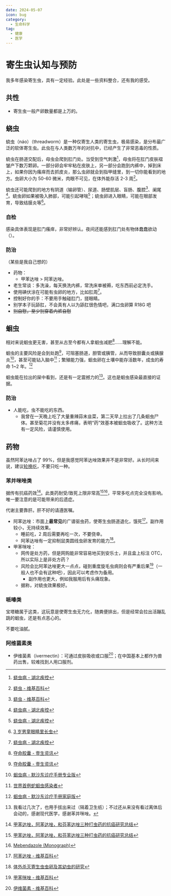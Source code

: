 ```yaml
---
date: 2024-05-07
icon: bug
category:
  - 生命科学
tag:
  - 健康
  - 医学
---
```


# 寄生虫认知与预防

我多年感染寄生虫，具有一定经验。此处是一些资料整合，还有我的感受。

## 共性

- 寄生虫一般产卵数量都是上万的。

## 蛲虫

蛲虫（náo）（threadworm）是一种仅寄生人类的寄生虫，极易感染，是分布最广泛的软体寄生虫。此虫在与人类数万年的对抗中，已经产生了非常恶毒的性质。

蛲虫在肠道交配后，母虫会爬到肛门处。当受到空气刺激[^hb]，母虫将在肛门皮肤褶皱产下数万颗卵。一部分卵会牢牢粘在皮肤上，另一部分会跑到内裤中，掉到床上，如果你因为瘙痒而去抓皮炎，那么虫卵就会到指甲缝里，到一切你能看到的地方。虫卵大小为 50-60 微米，肉眼不可见，在体外能存活 2-3 周[^wiki]。

蛲虫还可能爬到的地方有阴道（输卵管）、尿道、肠壁肌层、盲肠、腹腔[^wiki]、阑尾[^hb]。蛲虫卵如果被吸入肺部，可能引起哮喘[^hb]；蛲虫卵进入眼睛，可能在眼部发育，导致结膜炎等[^sina]。

[^hb]: [蛲虫病 - 湖北疾控](https://www.hbcdc.cn/jkjy/jkzd/jbjs/n/1679.htm)
[^wiki]: [蛲虫 - 维基百科](https://zh.wikipedia.org/wiki/蟯蟲)
[^sina]: [3 岁男童眼睛里长虫](https://news.sina.cn/2017-11-30/detail-ifyphtze2728684.d.html?from=wap)

### 自检

感染具体表现是肛门瘙痒，非常好辨认。夜间还能感到肛门处有物体蠢蠢欲动（）。

### 防治

（某些是我自己想的）

- 药物：
  - 甲苯达唑 > 阿苯达唑。
- 老生常谈：多洗澡，每天换洗内裤，常洗床单被褥，吃东西前必定洗手。
- 使用碘伏涂在可能有虫卵的地方，比如肛周[^hb]。
- 控制好你的手：不要用手触碰肛门，搓眼睛。
- <heimu>别学本子玩舔肛，不会真有人以为舔肛很色情吧，满口虫卵算 R18G 吧</heimu>
- ~~别自慰，至少别穿着内裤自慰~~

## 蛔虫

相对来说蛔虫更无害，甚至从古至今都有人拿蛔虫减肥[^yszx]……理解不能。

蛔虫的主要风险是会到处跑[^yszx]，可阻塞肠道，胆管或胰管，从而导致胆囊炎或胰腺炎[^msdhcpro]，甚至可能钻入脑中[^with_snake]；繁殖能力强，蛔虫卵在土壤中能存活数年，成虫的寿命 1~2 年。[^msdhchome]

蛔虫能在拉出的屎中看到，还是有一定震撼力的[^holyshit]。这也是蛔虫感染最直接的证据。

[^msdhchome]: [蛔虫病 - 默沙东诊疗手册家庭版](https://www.msdmanuals.cn/home/infections/parasitic-infections-nematodes-roundworms/ascariasis)
[^msdhcpro]: [蛔虫病 - 默沙东诊疗手册专业版](https://www.msdmanuals.cn/professional/infectious-diseases/nematodes-roundworms/ascariasis)
[^yszx]: [夺命胶囊 - 壹生资讯](https://www.cmtopdr.com/post/detail/936787e4-8b1c-4f66-bdc2-6f915cefeab4)
[^with_snake]: [世界首例蛇蛔虫感染者](https://www.thepaper.cn/newsDetail_forward_24404386)
[^holyshit]: 我看过几次了，也用手拔出来过（隔着卫生纸）；不过还从来没有看过离体后会动的，感谢现代医学，感谢苯并咪唑。

### 防治

- 人能吃，虫不能吃的东西。
  - 我曾在一天晚上吃了大量重辣蒜末韭菜，第二天早上拉出了几条蛔虫尸体。甚至菊花并没有太多疼痛，表明“药”效基本被蛔虫吸收了。这种方法有一定风险，请谨慎使用。

## 药物

虽然阿苯达唑占了 99%，但是我感觉阿苯达唑效果并不是非常好。从长时间来说，建议[轮换吃](../gossip/va_view.md#轮转论)，不要只吃一种。

### 苯并咪唑类

据传有抗癌药效[^zhihu]。此类药耐受/致死上限非常高[^zhihu][^Mebendazole]，平常多吃点完全没有影响。唯一要注意的是可能带来的后遗症。

代谢主要靠肝。肝不好的请遵医嘱。

- 阿苯达唑：市面上**最常见**的广谱驱虫药，使寄生虫肠道退化，饿死[^Albendazole]。副作用较小，无持续效果。
  - 睡前吃，2 周后需要再吃一次，不要侥幸。
  - 阿苯达唑有一定抑制鼠类圆线虫卵发育的能力[^thesis1]。
- 甲苯咪唑：
  - 网传是处方药，但是网购能非常容易地买到安乐士，并且盒上标注 OTC，所以实际上是非处方药？
  - 风险会比阿苯达唑更大一点点，碰到重度旋毛虫病则会有严重后果[^Mebendazole_wiki]（一般人也不会有这种吧），因此可以考虑作为备用。
    - 副作用也更大，例如我服用后有头痛现象。
  - 据称，对蛲虫效果极好。

[^Albendazole]: [阿苯达唑 - 维基百科](https://zh.wikipedia.org/wiki/阿苯达唑)
[^Mebendazole_wiki]: [甲苯咪唑 - 维基百科](https://zh.wikipedia.org/wiki/甲苯咪唑)
[^Mebendazole]: [Mebendazole (Monograph)](https://www.drugs.com/monograph/mebendazole.html)
[^zhihu]: [甲苯达唑，阿苯达唑，和芬苯达唑三种打虫药的抗癌研究总结](https://zhuanlan.zhihu.com/p/195233400)
[^thesis1]: [体外杀灭寄生虫虫卵及其幼虫的研究](https://www.zgxfzz.com/CN/article/downloadArticleFile.do?attachType=PDF&id=8805)

### 哌嗪类

宝塔糖属于这类，这玩意是使寄生虫无力化，随粪便排出，但是经常会拉出活蹦乱跳的蛔虫，还是有点恶心的。

不要吃油腻。

### 阿维菌素类

- 伊维菌素（ivermectin）：可通过皮肤吸收或口服[^wiki_ywjs]；在中国基本上都作为兽药出售，较难找到人用口服剂。

[^wiki_ywjs]: [伊维菌素 - 维基百科](https://zh.wikipedia.org/wiki/伊維菌素)
